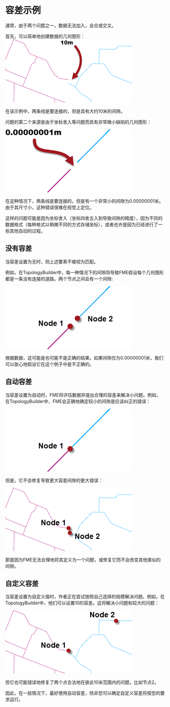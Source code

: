 # 容差示例

通常，由于两个问题之一，数据无法加入，会合或交叉。

首先，可以简单地创建数据的几何图形： ![](../.gitbook/assets/img4.002.tolerancebadgeometry.png)

在该示例中，两条线是要连接的，但是具有大约10米的间隙。

问题的第二个来源是由于坐标舍入等问题而具有非常微小缺陷的几何图形：

![](../.gitbook/assets/img4.003.tolerancecoordinaterounding.png)

在这种情况下，两条线是要连接的，但是有一个非常小的间隙为0.00000001米。由于其尺寸小，这种错误很难在视觉上定位。

这样的问题可能是因为坐标舍入（坐标四舍五入到导致间隙的精度），因为不同的数据格式（每种格式以稍微不同的方式存储坐标），或者也许是因为已经进行了一些其他自动的过程。

## 没有容差

当容差设置为无时，则上述要素不被视为匹配。

例如，在TopologyBuilder中，每一种情况下的间隙将导致FME假设每个几何图形都是一条没有连接的道路。两个节点之间会有一个间隙:

![](../.gitbook/assets/img4.004.badtopology.png)

根据数据，这可能是也可能不是正确的结果。如果间隙仅为0.00000001米，我们可以放心地假设它在这个例子中是不正确的。

## 自动容差

当容差设置为自动时，FME将评估数据并提出合理的容差来解决小问题。例如，在TopologyBuilder中，FME会正确地确定较小的间隙是应该纠正的错误：

![](../.gitbook/assets/img4.005.fixedtopology.png)

但是，它不会修复导致更大容差间隙的更大错误：

![](../.gitbook/assets/img4.006.badgrosstopology.png)

那是因为FME无法合理地将其定义为一个问题，或修复它而不会改变其他类似的间隙。

## 自定义容差

当容差设置为自定义值时，作者正在尝试按照自己选择的规模解决问题。例如，在TopologyBuilder中，他们可以设置10的容差。这将解决小问题和较大的问题：

![](../.gitbook/assets/img4.007.fixedgrosstopology.png)

但它也可能错误地修复了两个点合法地在彼此10米范围内的问题，比如节点2。

因此，在一般情况下，最好使用自动容差，除非您可以确定自定义容差将按您的要求运行。

